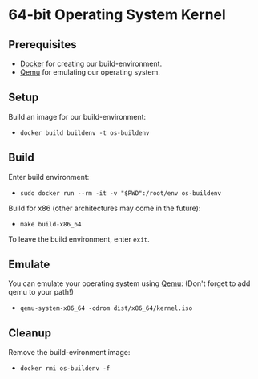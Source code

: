 # 64-bit Operating System Kernel

## Prerequisites

- [Docker](https://www.docker.com/) for creating our build-environment.
- [Qemu](https://www.qemu.org/) for emulating our operating system.

## Setup

Build an image for our build-environment:

- `docker build buildenv -t os-buildenv`

## Build

Enter build environment:

- `sudo docker run --rm -it -v "$PWD":/root/env os-buildenv`

Build for x86 (other architectures may come in the future):

- `make build-x86_64`

To leave the build environment, enter `exit`.

## Emulate

You can emulate your operating system using [Qemu](https://www.qemu.org/): (Don't forget to add qemu to your path!)

- `qemu-system-x86_64 -cdrom dist/x86_64/kernel.iso`

## Cleanup

Remove the build-evironment image:

- `docker rmi os-buildenv -f`
